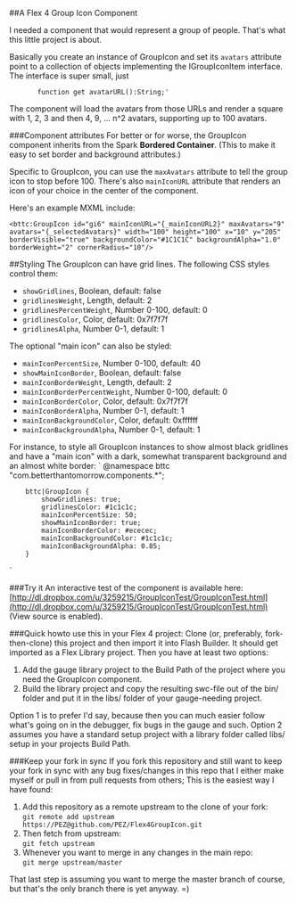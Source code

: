 ##A Flex 4 Group Icon Component

I needed a component that would represent a group of people. That's what this little project is about.

Basically you create an instance of GroupIcon and set its `avatars` attribute point to a collection of objects implementing the IGroupIconItem interface.
The interface is super small, just

`		function get avatarURL():String;'`

The component will load the avatars from those URLs and render a square with 1, 2, 3 and then 4, 9, ... n^2 avatars, supporting up to 100 avatars.

###Component attributes
For better or for worse, the GroupIcon component inherits from the Spark __Bordered Container__.
(This to make it easy to set border and background attributes.)

Specific to GroupIcon, you can use the `maxAvatars` attribute to tell the group icon to stop before 100. There's also `mainIconURL` attribute that renders an icon of your choice in the center of the component.

Here's an example MXML include:

`<bttc:GroupIcon id="gi6" mainIconURL="{_mainIconURL2}" maxAvatars="9" avatars="{_selectedAvatars}" width="100" height="100" x="10" y="205"
borderVisible="true" backgroundColor="#1C1C1C" backgroundAlpha="1.0" borderWeight="2" cornerRadius="10"/>`

##Styling
The GroupIcon can have grid lines. The following CSS styles control them:

* `showGridlines`, Boolean, default: false
* `gridlinesWeight`, Length, default: 2
* `gridlinesPercentWeight`, Number 0-100, default: 0
* `gridlinesColor`, Color, default: 0x7f7f7f
* `gridlinesAlpha`, Number 0-1, default: 1

The optional "main icon" can also be styled:

* `mainIconPercentSize`, Number 0-100, default: 40
* `showMainIconBorder`, Boolean, default: false
* `mainIconBorderWeight`, Length, default: 2
* `mainIconBorderPercentWeight`, Number 0-100, default: 0
* `mainIconBorderColor`, Color, default: 0x7f7f7f
* `mainIconBorderAlpha`, Number 0-1, default: 1
* `mainIconBackgroundColor`, Color, default: 0xffffff
* `mainIconBackgroundAlpha`, Number 0-1, default: 1

For instance, to style all GroupIcon instances to show almost black gridlines and have a  "main icon" with a dark, somewhat transparent background and an almost white border:
`
		@namespace bttc "com.betterthantomorrow.components.*";

		bttc|GroupIcon {
			showGridlines: true;
			gridlinesColor: #1c1c1c;
			mainIconPercentSize: 50;
			showMainIconBorder: true;
			mainIconBorderColor: #ececec;
			mainIconBackgroundColor: #1c1c1c;
			mainIconBackgroundAlpha: 0.85;
		}		
`

###Try it
An interactive test of the component is available here: [http://dl.dropbox.com/u/3259215/GroupIconTest/GroupIconTest.html](http://dl.dropbox.com/u/3259215/GroupIconTest/GroupIconTest.html)
(View source is enabled).

###Quick howto use this in your Flex 4 project:
Clone (or, preferably, fork-then-clone) this project and then import it into Flash Builder.
It should get imported as a Flex Library project. Then you have at least two options:

1. Add the gauge library project to the Build Path of the project where you need the GroupIcon component.
2. Build the library project and copy the resulting swc-file out of the bin/ folder and put it in the libs/ folder of your gauge-needing project.

Option 1 is to prefer I'd say, because then you can much easier follow what's going on in the debugger, fix bugs in the gauge and such.
Option 2 assumes you have a standard setup project with a library folder called libs/ setup in your projects Build Path.

###Keep your fork in sync
If you fork this repository and still want to keep your fork in sync with any bug fixes/changes in this repo that I either make
myself or pull in from pull requests from others; This is the easiest way I have found:

1. Add this repository as a remote upstream to the clone of your fork: <br>
 `git remote add upstream https://PEZ@github.com/PEZ/Flex4GroupIcon.git`
2. Then fetch from upstream:<br>
 `git fetch upstream`
3. Whenever you want to merge in any changes in the main repo:<br>
 `git merge upstream/master`

That last step is assuming you want to merge the master branch of course, but that's the only branch there is yet anyway. =)
